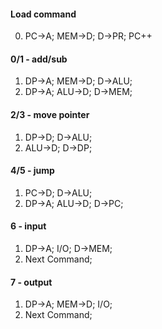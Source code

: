 #### Load command
0. PC->A; MEM->D; D->PR; PC++


#### 0/1 - add/sub
1. DP->A; MEM->D; D->ALU;
2. DP->A; ALU->D; D->MEM;


#### 2/3 - move pointer
1. DP->D; D->ALU;
2. ALU->D; D->DP;


#### 4/5 - jump
1. PC->D; D->ALU;
2. DP->A; ALU->D; D->PC;


#### 6 - input
1. DP->A; I/O; D->MEM;
2. Next Command;


#### 7 - output
1. DP->A; MEM->D; I/O;
2. Next Command;